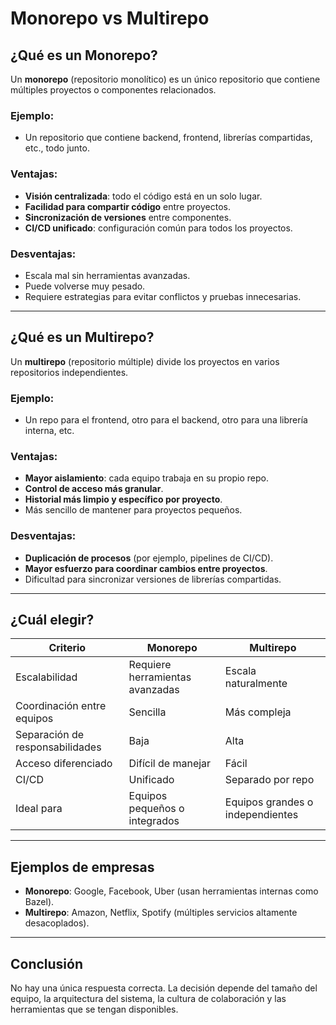 # Monorepo vs Multirepo

## ¿Qué es un Monorepo?

Un **monorepo** (repositorio monolítico) es un único repositorio que contiene múltiples proyectos o componentes relacionados.

### Ejemplo:
- Un repositorio que contiene backend, frontend, librerías compartidas, etc., todo junto.

### Ventajas:
- **Visión centralizada**: todo el código está en un solo lugar.
- **Facilidad para compartir código** entre proyectos.
- **Sincronización de versiones** entre componentes.
- **CI/CD unificado**: configuración común para todos los proyectos.

### Desventajas:
- Escala mal sin herramientas avanzadas.
- Puede volverse muy pesado.
- Requiere estrategias para evitar conflictos y pruebas innecesarias.

---

## ¿Qué es un Multirepo?

Un **multirepo** (repositorio múltiple) divide los proyectos en varios repositorios independientes.

### Ejemplo:
- Un repo para el frontend, otro para el backend, otro para una librería interna, etc.

### Ventajas:
- **Mayor aislamiento**: cada equipo trabaja en su propio repo.
- **Control de acceso más granular**.
- **Historial más limpio y específico por proyecto**.
- Más sencillo de mantener para proyectos pequeños.

### Desventajas:
- **Duplicación de procesos** (por ejemplo, pipelines de CI/CD).
- **Mayor esfuerzo para coordinar cambios entre proyectos**.
- Dificultad para sincronizar versiones de librerías compartidas.

---

## ¿Cuál elegir?

| Criterio                        | Monorepo                         | Multirepo                        |
|---------------------------------|----------------------------------|----------------------------------|
| Escalabilidad                   | Requiere herramientas avanzadas  | Escala naturalmente              |
| Coordinación entre equipos      | Sencilla                         | Más compleja                     |
| Separación de responsabilidades | Baja                             | Alta                             |
| Acceso diferenciado             | Difícil de manejar               | Fácil                            |
| CI/CD                           | Unificado                        | Separado por repo                |
| Ideal para                      | Equipos pequeños o integrados    | Equipos grandes o independientes |

---

## Ejemplos de empresas

- **Monorepo**: Google, Facebook, Uber (usan herramientas internas como Bazel).
- **Multirepo**: Amazon, Netflix, Spotify (múltiples servicios altamente desacoplados).

---

## Conclusión

No hay una única respuesta correcta. La decisión depende del tamaño del equipo, la arquitectura del sistema, la cultura de colaboración y las herramientas que se tengan disponibles.

